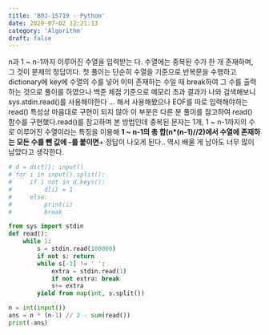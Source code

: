 ```yaml
---
title: 'BOJ-15719 - Python'
date: 2020-07-02 12:21:13
category: 'Algorithm'
draft: false
---
```

n과 1 ~ n-1까지 이루어진 수열을 입력받는 다. 수열에는 중복된 수가 한 개 존재하며, 그 것이 문제의 정답이다. 첫 풀이는 단순히 수열을 기준으로 반복문을 수행하고 dictionary에 key에 수열의 수를 넣어 이미 존재하는 수일 때 break하여 그 수를 출력하는 것으로 풀이를 하였으나 백준 체점 기준으로 메모리 초과 결과가 나와 검색해보니 sys.stdin.read()를 사용해야한다 ... 해서 사용해봤으나 EOF를 따로 입력해야하는 read() 특성상 마음대로 구현이 되지 않아 이 부분은 다른 분 풀이를 참고하여 read() 함수를 구현했다.read()를 참고하며 본 방법인데 중복된 문자는 1개, 1 ~ n-1까지의 수로 이루어진 수열이라는 특징을 이용해 __1 ~ n-1의 총 합(n*(n-1)//2)에서 수열에 존재하는 모든 수를 뺀 값에 -를 붙이면__+ 정답이 나오게 된다.. 역시 배울 게 남아도 너무 많이 남았다고 생각한다.
```python
# d = dict(); input()
# for i in input().split():
#     if i not in d.keys():
#         d[i] = 1
#     else:
#         print(i)
#         break

from sys import stdin
def read():
    while 1:
        s = stdin.read(100000)
        if not s: return
        while s[-1] != ' ':
            extra = stdin.read(1)
            if not extra: break
            s+= extra
        yield from map(int, s.split())

n = int(input())
ans = n * (n-1) // 2 - sum(read())
print(-ans)

```